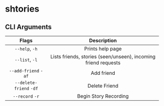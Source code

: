 # shtories


## CLI Arguments
|          Flags          |                          Description                           |
| :---------------------: | :------------------------------------------------------------: |
|     `--help`, `-h`      |                        Prints help page                        |
|     `--list`, `-l`      | Lists friends, stories (seen/unseen), incoming friend requests |
|  `--add-friend` `-af`   |                           Add friend                           |
| `--delete-friend` `-df` |                         Delete Friend                          |
|     `--record` `-r`     |                     Begin Story Recording                      |
